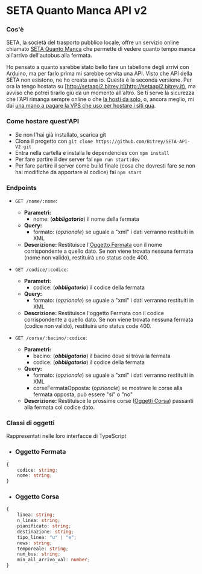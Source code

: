 # SETA Quanto Manca API v2

### Cos'è

SETA, la società del trasporto pubblico locale, offre un servizio online chiamato [SETA Quanto Manca](https://www.setaweb.it/mo/quantomanca "SETA Quanto Manca") che permette di vedere quanto tempo manca all'arrivo dell'autobus alla fermata.

Ho pensato a quanto sarebbe stato bello fare un tabellone degli arrivi con Arduino, ma per farlo prima mi sarebbe servita una API.
Visto che API della SETA non esistono, ne ho creata una io.
Questa è la seconda versione. Per ora la tengo hostata su [http://setaapi2.bitrey.it](http://setaapi2.bitrey.it), ma avviso che potrei tirarlo giù da un momento all'altro.
Se ti serve la sicurezza che l'API rimanga sempre online o che [la hosti da solo](https://github.com/Bitrey/SETA-API-V2 "Come hostare quest'API"), o, ancora meglio, mi dai [una mano a pagare la VPS che uso per hostare i siti qua](paypal.me/alessandroamella "eddai che i soldi per tenere online sta roba non mi piovono dal cielo").

### Come hostare quest'API

-   Se non l'hai già installato, scarica git
-   Clona il progetto con `git clone https://github.com/Bitrey/SETA-API-V2.git`
-   Entra nella cartella e installa le dependencies con `npm install`
-   Per fare partire il dev server fai `npm run start:dev`
-   Per fare partire il server come build finale (cosa che dovresti fare se non hai modifiche da apportare al codice) fai `npm start`

### Endpoints

-   `GET /nome/:nome`:

    -   **Parametri:**
        -   nome: (**_obbligatorio_**) il nome della fermata
    -   **Query:**
        -   formato: (_opzionale_) se uguale a "xml" i dati verranno restituiti in XML
    -   **Descrizione:**
        Restituisce l'[Oggetto Fermata](https://github.com/Bitrey/SETA-API-V2 "Oggetto Fermata") con il nome corrispondente a quello dato.
        Se non viene trovata nessuna fermata (nome non valido), restituirà uno status code 400.

-   `GET /codice/:codice`:

    -   **Parametri:**
        -   codice: (**_obbligatorio_**) il codice della fermata
    -   **Query:**
        -   formato: (_opzionale_) se uguale a "xml" i dati verranno restituiti in XML
    -   **Descrizione:**
        Restituisce l'oggetto Fermata con il codice corrispondente a quello dato.
        Se non viene trovata nessuna fermata (codice non valido), restituirà uno status code 400.

-   `GET /corse/:bacino/:codice`:
    -   **Parametri:**
        -   bacino: (**_obbligatorio_**) il bacino dove si trova la fermata
        -   codice: (**_obbligatorio_**) il codice della fermata
    -   **Query:**
        -   formato: (_opzionale_) se uguale a "xml" i dati verranno restituiti in XML
        -   corseFermataOpposta: (_opzionale_) se mostrare le corse alla fermata opposta, può essere "si" o "no"
    -   **Descrizione:**
        Restituisce le prossime corse ([Oggetti Corsa](https://github.com/Bitrey/SETA-API-V2 "Oggetto Corsa")) passanti alla fermata col codice dato.

### Classi di oggetti

Rappresentati nelle loro interfacce di TypeScript

-   ### Oggetto Fermata

```typescript
{
    codice: string;
    nome: string;
}
```

-   ### Oggetto Corsa

```typescript
{
    linea: string;
    n_linea: string;
    pianificato: string;
    destinazione: string;
    tipo_linea: "u" | "e";
    news: string;
    temporeale: string;
    num_bus: string;
    min_all_arrivo_val: number;
}
```
